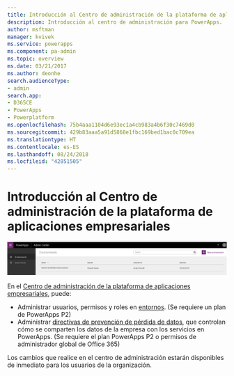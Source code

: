 ```yaml
---
title: Introducción al Centro de administración de la plataforma de aplicaciones empresariales | Microsoft Docs
description: Introducción al centro de administración para PowerApps.
author: msftman
manager: kvivek
ms.service: powerapps
ms.component: pa-admin
ms.topic: overview
ms.date: 03/21/2017
ms.author: deonhe
search.audienceType:
- admin
search.app:
- D365CE
- PowerApps
- Powerplatform
ms.openlocfilehash: 75b4aaa1104d6e93ec1a4cb983a4b6f30c7469d0
ms.sourcegitcommit: 429b83aaa5a91d5868e1fbc169bed1bac0c709ea
ms.translationtype: HT
ms.contentlocale: es-ES
ms.lasthandoff: 08/24/2018
ms.locfileid: "42851505"
---
```

# <a name="introduction-to-the-business-application-platform-admin-center"></a>Introducción al Centro de administración de la plataforma de aplicaciones empresariales

![Introducción](./media/introduction-to-the-admin-center/overview.png)  

En el [Centro de administración de la plataforma de aplicaciones empresariales](https://admin.powerapps.com), puede:

* Administrar usuarios, permisos y roles en [entornos](environments-administration.md). (Se requiere un plan de PowerApps P2)
* Administrar [directivas de prevención de pérdida de datos](prevent-data-loss.md), que controlan cómo se comparten los datos de la empresa con los servicios en PowerApps. (Se requiere el plan PowerApps P2 o permisos de administrador global de Office 365)

Los cambios que realice en el centro de administración estarán disponibles de inmediato para los usuarios de la organización.     

